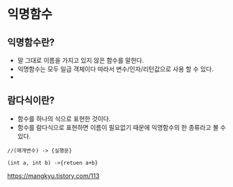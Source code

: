 # 익명함수

## 익명함수란?
 - 말 그대로 이름을 가지고 있지 않은 함수를 말한다.
 - 익명함수는 모두 일급 객체이다 따라서 변수/인자/리턴값으로 사용 할 수 있다.
 - 
## 람다식이란?
 - 함수를 하나의 식으로 표현한 것이다. 
 - 함수를 람다식으로 표현하면 이름이 필요없기 때문에 익명함수의 한 종류라고 볼 수 있다.
 
 ```
 //(매개변수) -> {실행문}
 
 (int a, int b) ->{retuen a+b} 
 ```





https://mangkyu.tistory.com/113
